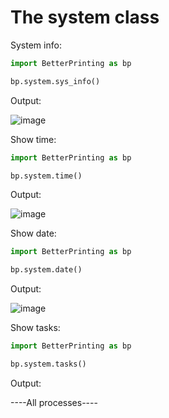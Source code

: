 # The system class

System info:

```Python
import BetterPrinting as bp

bp.system.sys_info()

```

Output:

![image](https://user-images.githubusercontent.com/83476809/144720698-1048b647-3ef1-403f-a322-5702954deb86.png)

Show time:

```Python
import BetterPrinting as bp

bp.system.time()

```

Output:

![image](https://user-images.githubusercontent.com/83476809/144720759-60b604ef-8c1a-4610-8e3a-dc673eac2766.png)

Show date:

```Python
import BetterPrinting as bp

bp.system.date()

```

Output:

![image](https://user-images.githubusercontent.com/83476809/144720786-0fb1d950-ed3b-42d7-a918-2c32428089a8.png)

Show tasks:

```Python
import BetterPrinting as bp

bp.system.tasks()

```

Output:

----All processes----
